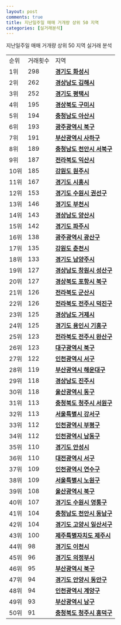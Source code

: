 ```yaml
---
layout: post
comments: true
title: 지난일주일 매매 거개량 상위 50 지역
categories: [실거래분석]
---
```


지난일주일 매매 거개량 상위 50 지역 실거래 분석

<table>
  <tr>
    <td>순위</td>
    <td>거래횟수</td>
    <td>지역</td>
  </tr>

  <tr>
    <td>1위</td>
    <td>298</td>
    <td colspan="4" style="font-weight: bold;"><a href="/실거래가/2021/06/29/41590.html">경기도 화성시 </a></td>
  </tr>

  <tr>
    <td>2위</td>
    <td>262</td>
    <td colspan="4" style="font-weight: bold;"><a href="/실거래가/2021/06/29/48250.html">경상남도 김해시 </a></td>
  </tr>

  <tr>
    <td>3위</td>
    <td>252</td>
    <td colspan="4" style="font-weight: bold;"><a href="/실거래가/2021/06/29/41220.html">경기도 평택시 </a></td>
  </tr>

  <tr>
    <td>4위</td>
    <td>195</td>
    <td colspan="4" style="font-weight: bold;"><a href="/실거래가/2021/06/29/47190.html">경상북도 구미시 </a></td>
  </tr>

  <tr>
    <td>5위</td>
    <td>194</td>
    <td colspan="4" style="font-weight: bold;"><a href="/실거래가/2021/06/29/44200.html">충청남도 아산시 </a></td>
  </tr>

  <tr>
    <td>6위</td>
    <td>193</td>
    <td colspan="4" style="font-weight: bold;"><a href="/실거래가/2021/06/29/29170.html">광주광역시 북구 </a></td>
  </tr>

  <tr>
    <td>7위</td>
    <td>191</td>
    <td colspan="4" style="font-weight: bold;"><a href="/실거래가/2021/06/29/26380.html">부산광역시 사하구 </a></td>
  </tr>

  <tr>
    <td>8위</td>
    <td>189</td>
    <td colspan="4" style="font-weight: bold;"><a href="/실거래가/2021/06/29/44133.html">충청남도 천안시 서북구 </a></td>
  </tr>

  <tr>
    <td>9위</td>
    <td>187</td>
    <td colspan="4" style="font-weight: bold;"><a href="/실거래가/2021/06/29/45140.html">전라북도 익산시 </a></td>
  </tr>

  <tr>
    <td>10위</td>
    <td>185</td>
    <td colspan="4" style="font-weight: bold;"><a href="/실거래가/2021/06/29/42130.html">강원도 원주시 </a></td>
  </tr>

  <tr>
    <td>11위</td>
    <td>167</td>
    <td colspan="4" style="font-weight: bold;"><a href="/실거래가/2021/06/29/41390.html">경기도 시흥시 </a></td>
  </tr>

  <tr>
    <td>12위</td>
    <td>153</td>
    <td colspan="4" style="font-weight: bold;"><a href="/실거래가/2021/06/29/41113.html">경기도 수원시 권선구 </a></td>
  </tr>

  <tr>
    <td>13위</td>
    <td>146</td>
    <td colspan="4" style="font-weight: bold;"><a href="/실거래가/2021/06/29/41190.html">경기도 부천시 </a></td>
  </tr>

  <tr>
    <td>14위</td>
    <td>143</td>
    <td colspan="4" style="font-weight: bold;"><a href="/실거래가/2021/06/29/48330.html">경상남도 양산시 </a></td>
  </tr>

  <tr>
    <td>15위</td>
    <td>142</td>
    <td colspan="4" style="font-weight: bold;"><a href="/실거래가/2021/06/29/41480.html">경기도 파주시 </a></td>
  </tr>

  <tr>
    <td>16위</td>
    <td>138</td>
    <td colspan="4" style="font-weight: bold;"><a href="/실거래가/2021/06/29/29200.html">광주광역시 광산구 </a></td>
  </tr>

  <tr>
    <td>17위</td>
    <td>135</td>
    <td colspan="4" style="font-weight: bold;"><a href="/실거래가/2021/06/29/42110.html">강원도 춘천시 </a></td>
  </tr>

  <tr>
    <td>18위</td>
    <td>133</td>
    <td colspan="4" style="font-weight: bold;"><a href="/실거래가/2021/06/29/41360.html">경기도 남양주시 </a></td>
  </tr>

  <tr>
    <td>19위</td>
    <td>127</td>
    <td colspan="4" style="font-weight: bold;"><a href="/실거래가/2021/06/29/48123.html">경상남도 창원시 성산구 </a></td>
  </tr>

  <tr>
    <td>20위</td>
    <td>127</td>
    <td colspan="4" style="font-weight: bold;"><a href="/실거래가/2021/06/29/47113.html">경상북도 포항시 북구 </a></td>
  </tr>

  <tr>
    <td>21위</td>
    <td>126</td>
    <td colspan="4" style="font-weight: bold;"><a href="/실거래가/2021/06/29/45130.html">전라북도 군산시 </a></td>
  </tr>

  <tr>
    <td>22위</td>
    <td>126</td>
    <td colspan="4" style="font-weight: bold;"><a href="/실거래가/2021/06/29/45113.html">전라북도 전주시 덕진구 </a></td>
  </tr>

  <tr>
    <td>23위</td>
    <td>125</td>
    <td colspan="4" style="font-weight: bold;"><a href="/실거래가/2021/06/29/48310.html">경상남도 거제시 </a></td>
  </tr>

  <tr>
    <td>24위</td>
    <td>125</td>
    <td colspan="4" style="font-weight: bold;"><a href="/실거래가/2021/06/29/41463.html">경기도 용인시 기흥구 </a></td>
  </tr>

  <tr>
    <td>25위</td>
    <td>123</td>
    <td colspan="4" style="font-weight: bold;"><a href="/실거래가/2021/06/29/45111.html">전라북도 전주시 완산구 </a></td>
  </tr>

  <tr>
    <td>26위</td>
    <td>123</td>
    <td colspan="4" style="font-weight: bold;"><a href="/실거래가/2021/06/29/27230.html">대구광역시 북구 </a></td>
  </tr>

  <tr>
    <td>27위</td>
    <td>122</td>
    <td colspan="4" style="font-weight: bold;"><a href="/실거래가/2021/06/29/28260.html">인천광역시 서구 </a></td>
  </tr>

  <tr>
    <td>28위</td>
    <td>119</td>
    <td colspan="4" style="font-weight: bold;"><a href="/실거래가/2021/06/29/26350.html">부산광역시 해운대구 </a></td>
  </tr>

  <tr>
    <td>29위</td>
    <td>118</td>
    <td colspan="4" style="font-weight: bold;"><a href="/실거래가/2021/06/29/48170.html">경상남도 진주시 </a></td>
  </tr>

  <tr>
    <td>30위</td>
    <td>118</td>
    <td colspan="4" style="font-weight: bold;"><a href="/실거래가/2021/06/29/31170.html">울산광역시 동구 </a></td>
  </tr>

  <tr>
    <td>31위</td>
    <td>113</td>
    <td colspan="4" style="font-weight: bold;"><a href="/실거래가/2021/06/29/43112.html">충청북도 청주시 서원구 </a></td>
  </tr>

  <tr>
    <td>32위</td>
    <td>113</td>
    <td colspan="4" style="font-weight: bold;"><a href="/실거래가/2021/06/29/11500.html">서울특별시 강서구 </a></td>
  </tr>

  <tr>
    <td>33위</td>
    <td>112</td>
    <td colspan="4" style="font-weight: bold;"><a href="/실거래가/2021/06/29/28237.html">인천광역시 부평구 </a></td>
  </tr>

  <tr>
    <td>34위</td>
    <td>112</td>
    <td colspan="4" style="font-weight: bold;"><a href="/실거래가/2021/06/29/28200.html">인천광역시 남동구 </a></td>
  </tr>

  <tr>
    <td>35위</td>
    <td>110</td>
    <td colspan="4" style="font-weight: bold;"><a href="/실거래가/2021/06/29/41550.html">경기도 안성시 </a></td>
  </tr>

  <tr>
    <td>36위</td>
    <td>110</td>
    <td colspan="4" style="font-weight: bold;"><a href="/실거래가/2021/06/29/30170.html">대전광역시 서구 </a></td>
  </tr>

  <tr>
    <td>37위</td>
    <td>109</td>
    <td colspan="4" style="font-weight: bold;"><a href="/실거래가/2021/06/29/28185.html">인천광역시 연수구 </a></td>
  </tr>

  <tr>
    <td>38위</td>
    <td>109</td>
    <td colspan="4" style="font-weight: bold;"><a href="/실거래가/2021/06/29/11350.html">서울특별시 노원구 </a></td>
  </tr>

  <tr>
    <td>39위</td>
    <td>108</td>
    <td colspan="4" style="font-weight: bold;"><a href="/실거래가/2021/06/29/31200.html">울산광역시 북구 </a></td>
  </tr>

  <tr>
    <td>40위</td>
    <td>107</td>
    <td colspan="4" style="font-weight: bold;"><a href="/실거래가/2021/06/29/41117.html">경기도 수원시 영통구 </a></td>
  </tr>

  <tr>
    <td>41위</td>
    <td>104</td>
    <td colspan="4" style="font-weight: bold;"><a href="/실거래가/2021/06/29/44131.html">충청남도 천안시 동남구 </a></td>
  </tr>

  <tr>
    <td>42위</td>
    <td>104</td>
    <td colspan="4" style="font-weight: bold;"><a href="/실거래가/2021/06/29/41287.html">경기도 고양시 일산서구 </a></td>
  </tr>

  <tr>
    <td>43위</td>
    <td>100</td>
    <td colspan="4" style="font-weight: bold;"><a href="/실거래가/2021/06/29/50110.html">제주특별자치도 제주시 </a></td>
  </tr>

  <tr>
    <td>44위</td>
    <td>98</td>
    <td colspan="4" style="font-weight: bold;"><a href="/실거래가/2021/06/29/41500.html">경기도 이천시 </a></td>
  </tr>

  <tr>
    <td>45위</td>
    <td>96</td>
    <td colspan="4" style="font-weight: bold;"><a href="/실거래가/2021/06/29/41150.html">경기도 의정부시 </a></td>
  </tr>

  <tr>
    <td>46위</td>
    <td>95</td>
    <td colspan="4" style="font-weight: bold;"><a href="/실거래가/2021/06/29/26320.html">부산광역시 북구 </a></td>
  </tr>

  <tr>
    <td>47위</td>
    <td>94</td>
    <td colspan="4" style="font-weight: bold;"><a href="/실거래가/2021/06/29/41173.html">경기도 안양시 동안구 </a></td>
  </tr>

  <tr>
    <td>48위</td>
    <td>94</td>
    <td colspan="4" style="font-weight: bold;"><a href="/실거래가/2021/06/29/28245.html">인천광역시 계양구 </a></td>
  </tr>

  <tr>
    <td>49위</td>
    <td>93</td>
    <td colspan="4" style="font-weight: bold;"><a href="/실거래가/2021/06/29/26290.html">부산광역시 남구 </a></td>
  </tr>

  <tr>
    <td>50위</td>
    <td>91</td>
    <td colspan="4" style="font-weight: bold;"><a href="/실거래가/2021/06/29/43113.html">충청북도 청주시 흥덕구 </a></td>
  </tr>

</table>
